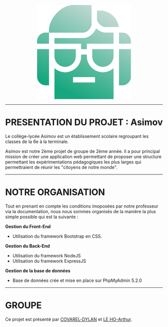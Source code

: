 <p align="center" width="10">
  <img src="public\images\logo.png" width="300"/>
</p>

------------------------------------------------------------------------------------------------------------

# PRESENTATION DU PROJET : Asimov
Le collège-lycée Asimov est un établissement scolaire regroupant les classes de la 6e à la terminale.

Asimov est notre 2ème projet de groupe de 2ème année. Il a pour principal mission de créer une application web permettant de proposer une structure permettant les expérimentations pédagogiques les plus larges qui permettraient de réunir les "citoyens de notre monde".

------------------------------------------------------------------------------------------------------------

# NOTRE ORGANISATION
Tout en prenant en compte les conditions imoposées par notre professeur via la documentation, nous nous sommes organisés de la manière la plus simple possible qui est la suivante : 

__Gestion du Front-End__
+ Utilisation du framework Bootstrap en CSS.

__Gestion du Back-End__
+ Utilisation du framework NodeJS
+ Utilisation du framework ExpressJS

__Gestion de la base de données__
+ Base de données crée et mise en place sur PhpMyAdmin 5.2.0

------------------------------------------------------------------------------------------------------------

# GROUPE
Ce projet est présenté par [COVAREL-DYLAN](https://github.com/DylanCOVAREL) et [LE HO-Arthur](https://github.com/ArthurLEHO).
